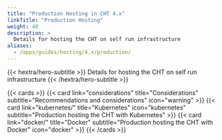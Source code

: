 ```yaml
---
title: "Production Hosting in CHT 4.x"
linkTitle: "Production Hosting"
weight: 40
description: >
  Details for hosting the CHT on self run infrastructure
aliases:
  - /apps/guides/hosting/4.x/production/
---
```


{{< hextra/hero-subtitle >}}
  Details for hosting the CHT on self run infrastructure
{{< /hextra/hero-subtitle >}}

{{< cards >}}
  {{< card link="considerations" title="Considerations" subtitle="Recommendations and considerations" icon="warning" >}}
  {{< card link="kubernetes/" title="Kubernetes" icon="kubernetes" subtitle="Production hosting the CHT with Kubernetes" >}}
  {{< card link="docker/" title="Docker" subtitle="Production hosting the CHT with Docker" icon="docker" >}}
{{< /cards >}}

